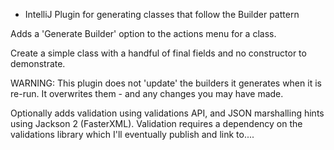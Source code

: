 + IntelliJ Plugin for generating classes that follow the Builder pattern 

Adds a 'Generate Builder' option to the actions menu for a class.

Create a simple class with a handful of final fields and no constructor to demonstrate.

WARNING: This plugin does not 'update' the builders it generates when it is re-run. It overwrites them - and any changes you may have made.

Optionally adds validation using validations API, and JSON marshalling hints using Jackson 2 (FasterXML). Validation requires a dependency on the validations
library which I'll eventually publish and link to....